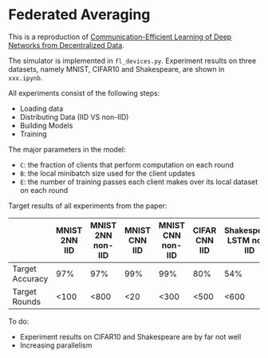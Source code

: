 # Federated Averaging

This is a reproduction of [Communication-Efficient Learning of Deep Networks from Decentralized Data](https://arxiv.org/pdf/1602.05629).

The simulator is implemented in `fl_devices.py`. Experiment results on three datasets, namely MNIST, CIFAR10 and Shakespeare, are shown in `xxx.ipynb`.

All experiments consist of the following steps:
- Loading data
- Distributing Data (IID VS non-IID)
- Building Models
- Training

The major parameters in the model:
- `C`: the fraction of clients that perform computation on each round
- `B`: the local minibatch size used for the client updates
- `E`: the number of training passes each client makes over its local dataset on each round

Target results of all experiments from the paper:

| | MNIST 2NN IID | MNIST 2NN non-IID | MNIST CNN IID | MNIST CNN non-IID | CIFAR CNN IID | Shakespeare LSTM non-IID |
| -------- | -------- | ------- | -------- | ------- | -------- | ------- |
| Target Accuracy | 97% | 97% | 99% | 99% | 80% | 54% | 
| Target Rounds | <100 | <800 | <20 | <300 | <500 | <600 | 

To do:
- Experiment results on CIFAR10 and Shakespeare are by far not well
- Increasing parallelism